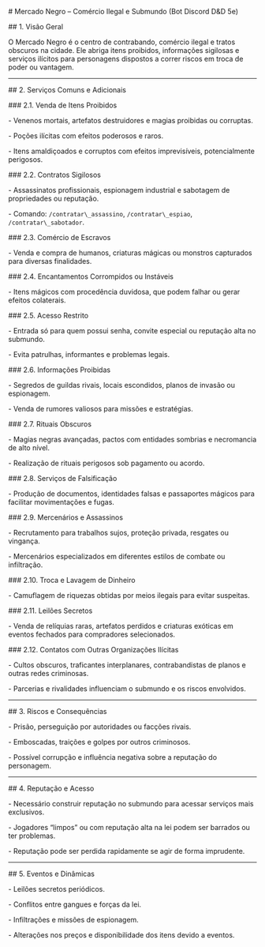 \# Mercado Negro – Comércio Ilegal e Submundo (Bot Discord D\&D 5e)



\## 1. Visão Geral  

O Mercado Negro é o centro de contrabando, comércio ilegal e tratos obscuros na cidade. Ele abriga itens proibidos, informações sigilosas e serviços ilícitos para personagens dispostos a correr riscos em troca de poder ou vantagem.



---



\## 2. Serviços Comuns e Adicionais



\### 2.1. Venda de Itens Proibidos  

\- Venenos mortais, artefatos destruidores e magias proibidas ou corruptas.  

\- Poções ilícitas com efeitos poderosos e raros.  

\- Itens amaldiçoados e corruptos com efeitos imprevisíveis, potencialmente perigosos.  



\### 2.2. Contratos Sigilosos  

\- Assassinatos profissionais, espionagem industrial e sabotagem de propriedades ou reputação.  

\- Comando: `/contratar\_assassino`, `/contratar\_espiao`, `/contratar\_sabotador`.  



\### 2.3. Comércio de Escravos  

\- Venda e compra de humanos, criaturas mágicas ou monstros capturados para diversas finalidades.  



\### 2.4. Encantamentos Corrompidos ou Instáveis  

\- Itens mágicos com procedência duvidosa, que podem falhar ou gerar efeitos colaterais.  



\### 2.5. Acesso Restrito  

\- Entrada só para quem possui senha, convite especial ou reputação alta no submundo.  

\- Evita patrulhas, informantes e problemas legais.



\### 2.6. Informações Proibidas  

\- Segredos de guildas rivais, locais escondidos, planos de invasão ou espionagem.  

\- Venda de rumores valiosos para missões e estratégias.  



\### 2.7. Rituais Obscuros  

\- Magias negras avançadas, pactos com entidades sombrias e necromancia de alto nível.  

\- Realização de rituais perigosos sob pagamento ou acordo.  



\### 2.8. Serviços de Falsificação  

\- Produção de documentos, identidades falsas e passaportes mágicos para facilitar movimentações e fugas.  



\### 2.9. Mercenários e Assassinos  

\- Recrutamento para trabalhos sujos, proteção privada, resgates ou vingança.  

\- Mercenários especializados em diferentes estilos de combate ou infiltração.  



\### 2.10. Troca e Lavagem de Dinheiro  

\- Camuflagem de riquezas obtidas por meios ilegais para evitar suspeitas.  



\### 2.11. Leilões Secretos  

\- Venda de relíquias raras, artefatos perdidos e criaturas exóticas em eventos fechados para compradores selecionados.



\### 2.12. Contatos com Outras Organizações Ilícitas  

\- Cultos obscuros, traficantes interplanares, contrabandistas de planos e outras redes criminosas.  

\- Parcerias e rivalidades influenciam o submundo e os riscos envolvidos.



---



\## 3. Riscos e Consequências  

\- Prisão, perseguição por autoridades ou facções rivais.  

\- Emboscadas, traições e golpes por outros criminosos.  

\- Possível corrupção e influência negativa sobre a reputação do personagem.



---



\## 4. Reputação e Acesso  

\- Necessário construir reputação no submundo para acessar serviços mais exclusivos.  

\- Jogadores “limpos” ou com reputação alta na lei podem ser barrados ou ter problemas.  

\- Reputação pode ser perdida rapidamente se agir de forma imprudente.



---



\## 5. Eventos e Dinâmicas  

\- Leilões secretos periódicos.  

\- Conflitos entre gangues e forças da lei.  

\- Infiltrações e missões de espionagem.  

\- Alterações nos preços e disponibilidade dos itens devido a eventos.



